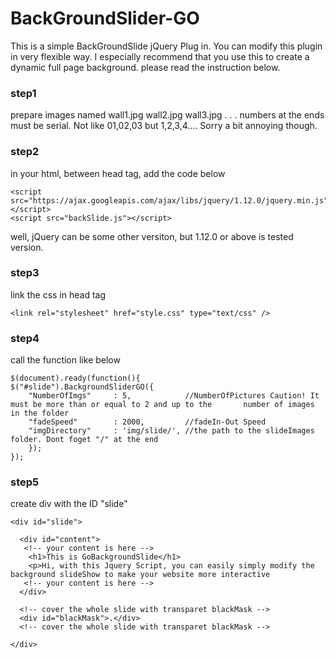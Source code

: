 # BackGroundSlider-GO

This is a simple BackGroundSlide jQuery Plug in.
You can modify this plugin in very flexible way. I especially recommend that you use this to create a dynamic full page background.
please read the instruction below.

### step1
prepare images named 
wall1.jpg
wall2.jpg
wall3.jpg
.
.
.
numbers at the ends must be serial. Not like 01,02,03 but 1,2,3,4.... Sorry a bit annoying though.

### step2
in your html, between head tag, add the code below

    <script src="https://ajax.googleapis.com/ajax/libs/jquery/1.12.0/jquery.min.js"></script>
    <script src="backSlide.js"></script>

well, jQuery can be some other versiton, but 1.12.0 or above is tested version.


### step3
link the css in head tag

    <link rel="stylesheet" href="style.css" type="text/css" />


### step4
call the function like below

    $(document).ready(function(){
    $("#slide").BackgroundSliderGO({
        "NumberOfImgs"     : 5,            //NumberOfPictures Caution! It must be more than or equal to 2 and up to the       number of images in the folder 
        "fadeSpeed"        : 2000,         //fadeIn-Out Speed
		"imgDirectory"     : 'img/slide/', //the path to the slideImages folder. Dont foget "/" at the end
		});
    });

### step5
create div with the ID "slide"

    <div id="slide">

      <div id="content">
       <!-- your content is here --> 
        <h1>This is GoBackgroundSlide</h1>
        <p>Hi, with this Jquery Script, you can easily simply modify the background slideShow to make your website more interactive 
       <!-- your content is here --> 
      </div>
  
      <!-- cover the whole slide with transparet blackMask --> 
      <div id="blackMask">.</div>
      <!-- cover the whole slide with transparet blackMask --> 
  
    </div>
